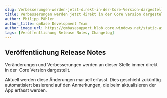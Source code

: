 ```yaml
---
slug: Verbesserungen-werden-jetzt-direkt-in-der-Core-Version-dargestellt_
title: Verbesserungen werden jetzt direkt in der Core Version dargestellt.
author: Philipp Pähler
author_title: qmBase Development Team
author_image_url: https://qmbasesupport.blob.core.windows.net/static-assets/img/persons/paehler_round.png
tags: [Veröffentlichung Release Notes, Changelog]
---
```

## Veröffentlichung Release Notes

Veränderungen und Verbesserungen werden an dieser Stelle immer direkt in der  Core Version dargestellt.

Aktuell werden diese Änderungen manuell erfasst. Dies geschieht zukünftig automatisiert basierend auf den Anmerkungen, die beim aktualisieren der App erfasst werden.